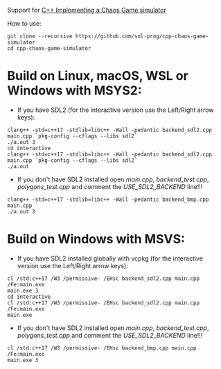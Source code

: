 Support for [C++ Implementing a Chaos Game simulator](https://solarianprogrammer.com/2019/11/13/cpp-chaos-game-simulator/)

How to use:

```
git clone --recursive https://github.com/sol-prog/cpp-chaos-game-simulator
cd cpp-chaos-game-simulator
```

# Build on Linux, macOS, WSL or Windows with MSYS2:

* If you have SDL2 (for the interactive version use the Left/Right arrow keys):

```
clang++ -std=c++17 -stdlib=libc++ -Wall -pedantic backend_sdl2.cpp main.cpp `pkg-config --cflags --libs sdl2`
./a.out 3
cd interactive
clang++ -std=c++17 -stdlib=libc++ -Wall -pedantic backend_sdl2.cpp main.cpp `pkg-config --cflags --libs sdl2`
./a.out
```

* If you don't have SDL2 installed open *main.cpp*, *backend_test.cpp*, *polygons_test.cpp* and comment the *USE_SDL2_BACKEND* line!!!

```
clang++ -std=c++17 -stdlib=libc++ -Wall -pedantic backend_bmp.cpp main.cpp
./a.out 3
```

# Build on Windows with MSVS:

* If you have SDL2 installed globally with vcpkg (for the interactive version use the Left/Right arrow keys):

```
cl /std:c++17 /W3 /permissive- /EHsc backend_sdl2.cpp main.cpp /Fe:main.exe
main.exe 3
cd interactive
cl /std:c++17 /W3 /permissive- /EHsc backend_sdl2.cpp main.cpp /Fe:main.exe
main.exe
```

* If you don't have SDL2 installed open *main.cpp*, *backend_test.cpp*, *polygons_test.cpp* and comment the *USE_SDL2_BACKEND* line!!!

```
cl /std:c++17 /W3 /permissive- /EHsc backend_bmp.cpp main.cpp /Fe:main.exe
main.exe 3
```
